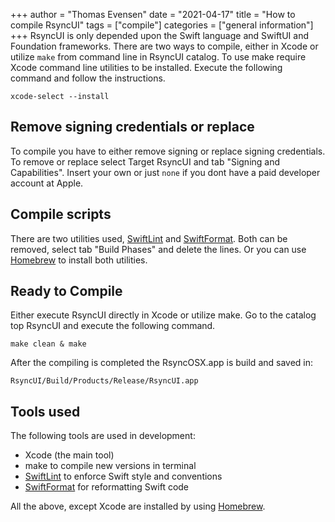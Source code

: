 +++
author = "Thomas Evensen"
date = "2021-04-17"
title =  "How to compile RsyncUI"
tags = ["compile"]
categories = ["general information"]
+++
RsyncUI is only depended upon the Swift language and SwiftUI and Foundation frameworks. There are two ways to compile, either in Xcode or utilize `make` from command line in RsyncUI catalog. To use make require Xcode command line utilities to be installed. Execute the following command and follow the instructions.

`xcode-select --install`

## Remove signing credentials or replace

To compile you have to either remove signing or replace signing credentials. To remove or replace select Target RsyncUI and tab "Signing and Capabilities". Insert your own or just `none` if you dont have a paid developer account at Apple. 

## Compile scripts

There are two utilities used, [SwiftLint](https://github.com/realm/SwiftLint) and [SwiftFormat](https://github.com/nicklockwood/SwiftFormat). Both can be removed, select tab "Build Phases" and delete the lines. Or you can use [Homebrew](https://brew.sh/index_nb) to install both utilities.

## Ready to Compile

Either execute RsyncUI directly in Xcode or utilize make. Go to the catalog top RsyncUI and execute the following command.

`make clean & make`

After the compiling is completed the RsyncOSX.app is build and saved in:

`RsyncUI/Build/Products/Release/RsyncUI.app`

## Tools used

The following tools are used in development:

- Xcode (the main tool)
- make to compile new versions in terminal
- [SwiftLint](https://github.com/realm/SwiftLint) to enforce Swift style and conventions
- [SwiftFormat](https://github.com/nicklockwood/SwiftFormat) for reformatting Swift code

All the above, except Xcode are installed by using [Homebrew](https://brew.sh/).
